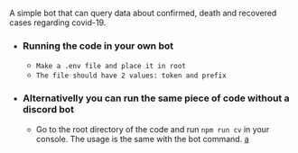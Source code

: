 A simple bot that can query data about confirmed, death and recovered cases regarding covid-19. 

* ### **Running the code in your own bot**
    * ``Make a .env file and place it in root``
    * ``The file should have 2 values: token and prefix``
    
* ### **Alternativelly you can run the same piece of code without a discord bot**
    * Go to the root directory of the code and run ``npm run cv`` in your console. The usage is the same with the bot command.
   <ins>a</ins>